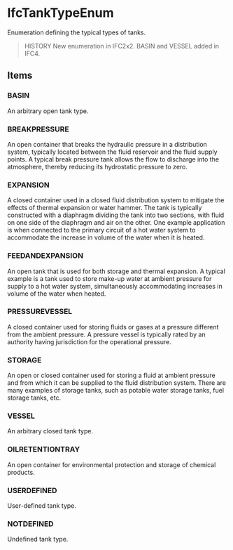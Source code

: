 # IfcTankTypeEnum

Enumeration defining the typical types of tanks.
<!-- end of short definition -->


> HISTORY New enumeration in IFC2x2. BASIN and VESSEL added in IFC4.

## Items

### BASIN
An arbitrary open tank type.

### BREAKPRESSURE
An open container that breaks the hydraulic pressure in a distribution system, typically located between the fluid reservoir and the fluid supply points. A typical break pressure tank allows the flow to discharge into the atmosphere, thereby reducing its hydrostatic pressure to zero.

### EXPANSION
A closed container used in a closed fluid distribution system to mitigate the effects of thermal expansion or water hammer. The tank is typically constructed with a diaphragm dividing the tank into two sections, with fluid on one side of the diaphragm and air on the other. One example application is when connected to the primary circuit of a hot water system to accommodate the increase in volume of the water when it is heated.

### FEEDANDEXPANSION
An open tank that is used for both storage and thermal expansion. A typical example is a tank used to store make-up water at ambient pressure for supply to a hot water system, simultaneously accommodating increases in volume of the water when heated.

### PRESSUREVESSEL
A closed container used for storing fluids or gases at a pressure different from the ambient pressure. A pressure vessel is typically rated by an authority having jurisdiction for the operational pressure.

### STORAGE
An open or closed container used for storing a fluid at ambient pressure and from which it can be supplied to the fluid distribution system. There are many examples of storage tanks, such as potable water storage tanks, fuel storage tanks, etc.

### VESSEL
An arbitrary closed tank type.

### OILRETENTIONTRAY
An open container for environmental protection and storage of chemical products.

### USERDEFINED
User-defined tank type.

### NOTDEFINED
Undefined tank type.
